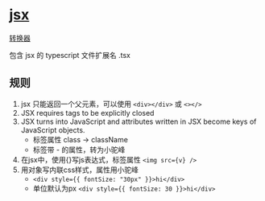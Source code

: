 # [jsx](https://react.dev/learn/writing-markup-with-jsx)

[转换器](https://transform.tools/html-to-jsx)

包含 jsx 的 typescript 文件扩展名 .tsx

## 规则

1) jsx 只能返回一个父元素，可以使用 `<div></div>` 或 `<></>`
2) JSX requires tags to be explicitly closed
3) JSX turns into JavaScript and attributes written in JSX become keys of JavaScript objects.
    - 标签属性 class -> className
    - 标签带 - 的属性，转为小驼峰
4) 在jsx中，使用{}写js表达式，标签属性 `<img src={v} />`
5) 用对象写内联css样式，属性用小驼峰
    - `<div style={{ fontSize: "30px" }}>hi</div>`
    - 单位默认为px `<div style={{ fontSize: 30 }}>hi</div>`
